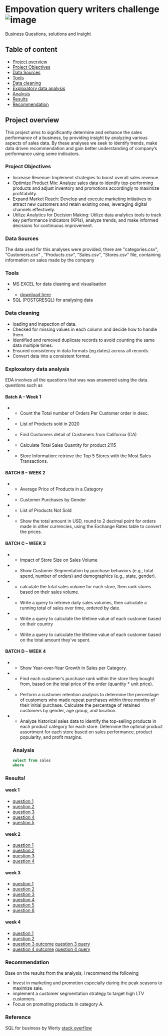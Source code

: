 # Empovation query writers challenge   ![image](https://github.com/Helnfra/Empovation_SQL_Challenge/assets/138709761/dad7cd63-7a55-4e9f-8607-8a24fef60105)

Business Questions, solutions and insight

## Table of content
- [Project overview](Project-overview)
- [Project Objectives](Project-Objectives)
- [Data Sources](Data-Sources)
- [Tools](Tools)
- [Data cleaning](Data-cleaning)
- [Exploxatory data analysis](Exploxatory-data-analysis)
- [Analysis](Analysis)
- [Results](Results)
- [Recommendation](Recommendation)


## Project overview
This project aims to significantly determine and enhance the sales performance of a business, by providing insight by analyzing various aspects of sales data. 
By these analyses we seek to identify trends, make data driven recommendation and gain better understanding of company’s performance using some indicators. 


### Project Objectives
- Increase Revenue: Implement strategies to boost overall sales revenue.
- Optimize Product Mix: Analyze sales data to identify top-performing products and adjust inventory and promotions accordingly to maximize profitability.
- Expand Market Reach: Develop and execute marketing initiatives to attract new customers and retain existing ones, leveraging digital channels effectively.
- Utilize Analytics for Decision Making: Utilize data analytics tools to track key performance indicators (KPIs), analyze trends, and make informed decisions for continuous improvement.


### Data Sources
The data used for this analyses were provided, there are "categories.csv", "Customers.csv" , "Products.csv", "Sales.csv", "Stores.csv" file, containing information on sales made by the company


### Tools
- MS EXCEL for data cleaning and visualisation
-   - [download here]()
- SQL (POSTGRESQL) for analysing data
  

### Data cleaning
- loading and inspection of data.
- Checked for missing values in each column and decide how to handle them.
- Identified and removed duplicate records to avoid counting the same data multiple times.
- Ensured consistency in data formats (eg.dates) across all records.
- Convert data into a consistent format.


### Exploxatory data analysis
EDA involves all the questions that was was answered using the data. questions such as 
#### Batch A – Week 1
-	- Count the Total number of Orders Per Customer order in desc.
- - List of Products sold in 2020
- - Find Customers detail of Customers from California (CA)
- - Calculate Total Sales Quantity for product 2115
- - Store Information: retrieve the Top 5 Stores with the Most Sales Transactions.
#### BATCH B – WEEK 2
- - Average Price of Products in a Category
- - Customer Purchases by Gender
- - List of Products Not Sold
- - Show the total amount in USD, round to 2 decimal point for orders made in other currencies, using the Exchange Rates table to convert the prices.
#### BATCH C – WEEK 3
- - Impact of Store Size on Sales Volume
- - Show Customer Segmentation by purchase behaviors (e.g., total spend, number of orders) and demographics (e.g., state, gender).
- - calculate the total sales volume for each store, then rank stores based on their sales volume.
- - Write a query to retrieve daily sales volumes, then calculate a running total of sales over time, ordered by date.
- - Write a query to calculate the lifetime value of each customer based on their country
- - Write a query to calculate the lifetime value of each customer based on the total amount they’ve spent.
#### BATCH D – WEEK 4
-  - Show Year-over-Year Growth in Sales per Category.
-  - Find each customer’s purchase rank within the store they bought from, based on the total price of the order (quantity * unit price).
- - Perform a customer retention analysis to determine the percentage of customers who made repeat purchases within three months of their initial purchase. Calculate the percentage of retained customers by gender, age group, and location.
- - Analyze historical sales data to identify the top-selling products in each product category for each store.  Determine the optimal product assortment for each store based on sales performance, product popularity, and profit margins.



  ### Analysis
  ```sql
  select from sales
  where


### Results!
#### week 1
- [question 1](https://github.com/Helnfra/Empovation_SQL_Challenge/assets/138709761/759b9a73-9f49-438c-a119-5323d03e0987)
- [question 2](https://github.com/Helnfra/Empovation_SQL_Challenge/assets/138709761/1b1368e0-e1e9-4ce4-ac3d-c9b8625d97e6)
- [question 3](https://github.com/Helnfra/Empovation_SQL_Challenge/assets/138709761/8e6b0da0-13a1-4866-88b7-bcb1f51962c6)
- [question 4](https://github.com/Helnfra/Empovation_SQL_Challenge/assets/138709761/792e0bd0-741e-478f-a830-001eda56e116)
- [question 5](https://github.com/Helnfra/Empovation_SQL_Challenge/assets/138709761/ccd25c41-1221-48a0-be7d-ab7c845c7f78)

#### week 2
- [question 1](https://github.com/Helnfra/Empovation_SQL_Challenge/assets/138709761/4305de7a-6e80-46fd-a8af-6ebb5695f70f)
- [question 2](https://github.com/Helnfra/Empovation_SQL_Challenge/assets/138709761/edc126ef-ce88-43f8-bd55-3547aae89c2b)
- [question 3](https://github.com/Helnfra/Empovation_SQL_Challenge/assets/138709761/7f30dca1-3bd0-47a2-a4aa-8f6ccce88aac)
- [question 4](https://github.com/Helnfra/Empovation_SQL_Challenge/assets/138709761/253a3c17-86cb-4312-89f2-c1ec4fdb5ed4)

#### week 3
- [question 1](https://github.com/Helnfra/Empovation_SQL_Challenge/assets/138709761/d1b7fb65-6dee-4d8e-8316-6f1c0f17b2e7)
- [question 2](https://github.com/Helnfra/Empovation_SQL_Challenge/assets/138709761/59fe3e7c-e441-4175-ae2f-2d93ae8be422)
- [question 3](https://github.com/Helnfra/Empovation_SQL_Challenge/assets/138709761/21db859f-0ce7-420b-8472-a4ee9cc94797)
- [question 4](https://github.com/Helnfra/Empovation_SQL_Challenge/assets/138709761/9830b624-8c28-463e-86d6-6ef5bb3e1b6c)
- [question 5](https://github.com/Helnfra/Empovation_SQL_Challenge/assets/138709761/1f2f7227-ccc4-4b38-9171-34e6b9a3b94c)
- [question 6](https://github.com/Helnfra/Empovation_SQL_Challenge/assets/138709761/52c1b470-329b-4982-b90e-46030a23e746)

#### week 4
- [question 1](https://github.com/Helnfra/Empovation_SQL_Challenge/assets/138709761/76d203da-052c-4b40-bf15-5015a943469a)
- [question 2](https://github.com/Helnfra/Empovation_SQL_Challenge/assets/138709761/95ccc4e8-718d-4e1b-9c6d-68c61704449c)
- [question 3 outcome](https://github.com/Helnfra/Empovation_SQL_Challenge/assets/138709761/86d60f8c-ceb2-4322-b0bc-45bb344f9c43) [question 3 query](https://github.com/Helnfra/Empovation_SQL_Challenge/assets/138709761/39ca6fc3-7983-4e26-906f-8494afee2299)
- [question 4 outcome](https://github.com/Helnfra/Empovation_SQL_Challenge/assets/138709761/902c859a-d086-45c5-9a74-2f8a80f5b6e7) [question 4 query](https://github.com/Helnfra/Empovation_SQL_Challenge/assets/138709761/6b93debb-40e7-4b1d-86b7-ad07ff7786a3)


### Recommendation
Base on the results from the analysis, i recommend the following
- Invest in marketing and promotion especially during the peak seasons to maximize sale.
- implement a customer segmentation strategy to target high LTV customers.
- Focus on promoting products in category A.


### Reference
SQL for business by Werty
[stack overflow]()

  
